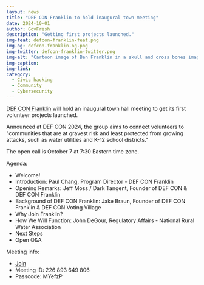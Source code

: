 ```yaml
---
layout: news
title: "DEF CON Franklin to hold inaugural town meeting"
date: 2024-10-01
author: GovFresh
description: "Getting first projects launched."
img-feat: defcon-franklin-feat.png
img-og: defcon-franklin-og.png
img-twitter: defcon-franklin-twitter.png
img-alt: "Cartoon image of Ben Franklin in a skull and cross bones imagery"
img-caption: 
img-link: 
category:
  - Civic hacking
  - Community
  - Cybersecurity
---
```


[DEF CON Franklin](https://defconfranklin.com/) will hold an inaugural town hall meeting to get its first volunteer projects launched.

Announced at DEF CON 2024, the group aims to connect volunteers to "communities that are at gravest risk and least protected from growing attacks, such as water utilities and K-12 school districts."

The open call is October 7 at 7:30 Eastern time zone.

Agenda:

- Welcome!
- Introduction: Paul Chang, Program Director - DEF CON Franklin
- Opening Remarks: Jeff Moss / Dark Tangent, Founder of DEF CON & DEF CON Franklin
- Background of DEF CON Franklin: Jake Braun, Founder of DEF CON Franklin & DEF CON Voting Village
- Why Join Franklin?
- How We Will Function: John DeGour, Regulatory Affairs - National Rural Water Association
- Next Steps
- Open Q&A

Meeting info:
- [Join](https://teams.microsoft.com/l/meetup-join/19%3ameeting_MjczZTE0MTUtZWE1ZC00MzBjLWFmNDAtOTg3NmNmOGRiZmFl%40thread.v2/0?context=%7b%22Tid%22%3a%2283b02c92-5f26-48ed-9e5b-6c2fca46a8e6%22%2c%22Oid%22%3a%225c3bef4b-0736-4e0d-b291-5612b9281a17%22%7d)
- Meeting ID: 226 893 649 806
- Passcode: MYefzP